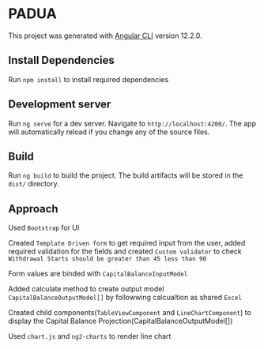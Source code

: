 # PADUA

This project was generated with [Angular CLI](https://github.com/angular/angular-cli) version 12.2.0.

## Install Dependencies

Run `npm install` to install required dependencies

## Development server

Run `ng serve` for a dev server. Navigate to `http://localhost:4200/`. The app will automatically reload if you change any of the source files.

## Build

Run `ng build` to build the project. The build artifacts will be stored in the `dist/` directory.

## Approach

Used `Bootstrap` for UI

Created  `Template Driven form` to get required input from the user, added required validation for the fields and created `Custom validator` to check `Withdrawal Starts should be greater than 45 less than 90`

Form values are binded with `CapitalBalanceInputModel`

Added calculate method to create output model `CapitalBalanceOutputModel[]` by followwing calcualtion as shared `Excel`

Created child components(`TableViewComponent` and `LineChartComponent`) to display the Capital Balance Projection(CapitalBalanceOutputModel[])

Used `chart.js` and `ng2-charts` to render line chart


